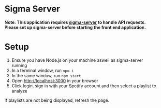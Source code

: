 # Sigma Server

**Note: This application requires [sigma-server](https://github.com/farazsfh/sigma-server) to handle API requests. Please set up sigma-server before starting the front end application.**

# Setup
1. Ensure you have Node.js on your machine aswell as sigma-server running
2. In a terminal window, run `npm i`
3. In the same window, run `npm start`
4. Open [http://localhost:3000](http://localhost:3000) in your browser
5. Click login, sign in with your Spotify account and then select a playlist to analyze

If playlists are not being displayed, refresh the page.
